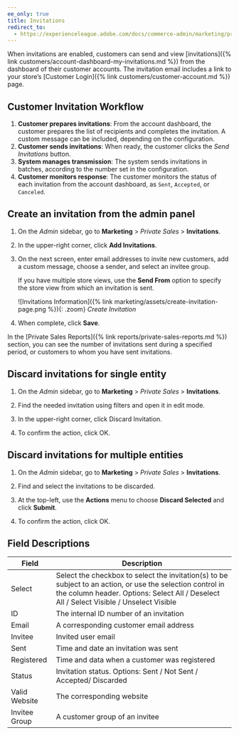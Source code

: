 ```yaml
---
ee_only: true
title: Invitations
redirect_to:
  - https://experienceleague.adobe.com/docs/commerce-admin/marketing/promotions/events/invitations.html
---
```


When invitations are enabled, customers can send and view [invitations]({% link customers/account-dashboard-my-invitations.md %}) from the dashboard of their customer accounts. The invitation email includes a link to your store’s [Customer Login]({% link customers/customer-account.md %}) page.

## Customer Invitation Workflow

1. **Customer prepares invitations**: From the account dashboard, the customer prepares the list of recipients and completes the invitation. A custom message can be included, depending on the configuration.
1. **Customer sends invitations**: When ready, the customer clicks the _Send Invitations_ button.
1. **System manages transmission**: The system sends invitations in batches, according to the number set in the configuration.
1. **Customer monitors response**: The customer monitors the status of each invitation from the account dashboard, as `Sent`, `Accepted`, or `Canceled`.

## Create an invitation from the admin panel

1. On the _Admin_ sidebar, go to **Marketing** > _Private Sales_ > **Invitations**.

1. In the upper-right corner, click **Add Invitations**.

1. On the next screen, enter email addresses to invite new customers, add a custom message, choose a sender, and select an invitee group.

   If you have multiple store views, use the **Send From** option to specify the store view from which an invitation is sent.

    ![Invitations Information]({% link marketing/assets/create-invitation-page.png %}){: .zoom}
    _Create Invitation_

1. When complete, click **Save**.

In the [Private Sales Reports]({% link reports/private-sales-reports.md %}) section, you can see the number of invitations sent during a specified period, or customers to whom you have sent invitations.

## Discard invitations for single entity

1. On the _Admin_ sidebar, go to **Marketing** > _Private Sales_ > **Invitations**.

1. Find the needed invitation using filters and open it in edit mode.

1. In the upper-right corner, click <span class="btn">Discard Invitation</span>.

1. To confirm the action, click <span class="btn">OK</span>.

## Discard invitations for multiple entities

1. On the _Admin_ sidebar, go to **Marketing** > _Private Sales_ > **Invitations**.

1. Find and select the invitations to be discarded.

1. At the top-left, use the **Actions** menu to choose **Discard Selected** and click **Submit**.

1. To confirm the action, click <span class="btn">OK</span>.

## Field Descriptions

|Field|Description|
|--- |--- |
|Select|Select the checkbox to select the invitation(s) to be subject to an action, or use the selection control in the column header. Options: Select All / Deselect All / Select Visible / Unselect Visible|
|ID|The internal ID number of an invitation|
|Email|A corresponding customer email address|
|Invitee|Invited user email|
|Sent|Time and date an invitation was sent|
|Registered|Time and data when a customer was registered|
|Status|Invitation status. Options: Sent / Not Sent / Accepted/ Discarded|
|Valid Website|The corresponding website|
|Invitee Group|A customer group of an invitee|
